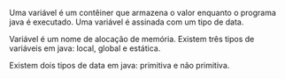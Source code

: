 Uma variável é um contêiner que  armazena o valor enquanto o programa java é executado. Uma variável é assinada com um tipo de data.

Variável é um nome de alocação de memória. Existem três tipos de variáveis em java: local, global e estática.

Existem dois tipos de data em java: primitiva e não primitiva.
